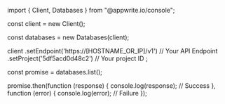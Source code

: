 import { Client, Databases } from "@appwrite.io/console";

const client = new Client();

const databases = new Databases(client);

client
    .setEndpoint('https://[HOSTNAME_OR_IP]/v1') // Your API Endpoint
    .setProject('5df5acd0d48c2') // Your project ID
;

const promise = databases.list();

promise.then(function (response) {
    console.log(response); // Success
}, function (error) {
    console.log(error); // Failure
});